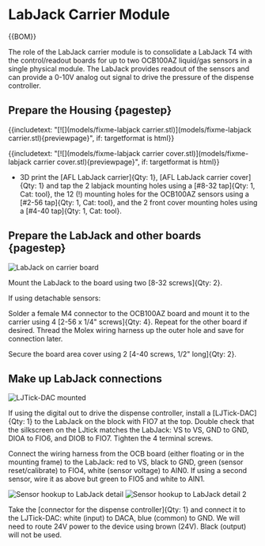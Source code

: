 # LabJack Carrier Module
{{BOM}}


The role of the LabJack carrier module is to consolidate a LabJack T4 with the control/readout boards for up to two OCB100AZ liquid/gas sensors in a single physical module.  The LabJack provides readout of the sensors and can provide a 0-10V analog out signal to drive the pressure of the dispense controller.


 
## Prepare the Housing {pagestep}

{{includetext: "[![](models/fixme-labjack carrier.stl)](models/fixme-labjack carrier.stl){previewpage}", if: targetformat is html}}

{{includetext: "[![](models/fixme-labjack carrier cover.stl)](models/fixme-labjack carrier cover.stl){previewpage}", if: targetformat is html}}


* 3D print the [AFL LabJack carrier]{Qty: 1}, [AFL LabJack carrier cover]{Qty: 1} and tap the 2 labjack mounting holes using a [#8-32 tap]{Qty: 1, Cat: tool}, the 12 (!) mounting holes for the OCB100AZ sensors using a [#2-56 tap]{Qty: 1, Cat: tool}, and the 2 front cover mounting holes using a [#4-40 tap]{Qty: 1, Cat: tool}.		

## Prepare the LabJack and other boards {pagestep}

![LabJack on carrier board](images/lj-on-carrier-board.jpg)

Mount the LabJack to the board using two [8-32 screws]{Qty: 2}.  

If using detachable sensors:

Solder a female M4 connector to the OCB100AZ board and mount it to the carrier using 4 [2-56 x 1/4" screws]{Qty: 4}. Repeat for the other board if desired.  Thread the Molex wiring harness up the outer hole and save for connection later.

Secure the board area cover using 2 [4-40 screws, 1/2" long]{Qty: 2}. 

## Make up LabJack connections

![LJTick-DAC mounted](images/ljtick-dac-mounted.jpg)

If using the digital out to drive the dispense controller, install a [LJTick-DAC]{Qty: 1} to the LabJack on the block with FIO7 at the top.  Double check that the silkscreen on the LJtick matches the LabJack: VS to VS, GND to GND, DIOA to FIO6, and DIOB to FIO7.  Tighten the 4 terminal screws.

Connect the wiring harness from the OCB board (either floating or in the mounting frame) to the LabJack: red to VS, black to GND, green (sensor reset/calibrate) to FIO4, white (sensor voltage) to AIN0.  If using a second sensor, wire it as above but green to FIO5 and white to AIN1.

![Sensor hookup to LabJack detail](images/sensor-hookup-to-labjack-detail.jpg)
![Sensor hookup to LabJack detail 2](images/sensor-hookup-to-labjack-detail-2.jpg)

Take the [connector for the dispense controller]{Qty: 1} and connect it to the LJTick-DAC: white (input) to DACA, blue (common) to GND.  We will need to route 24V power to the device using brown (24V).  Black (output) will not be used.

